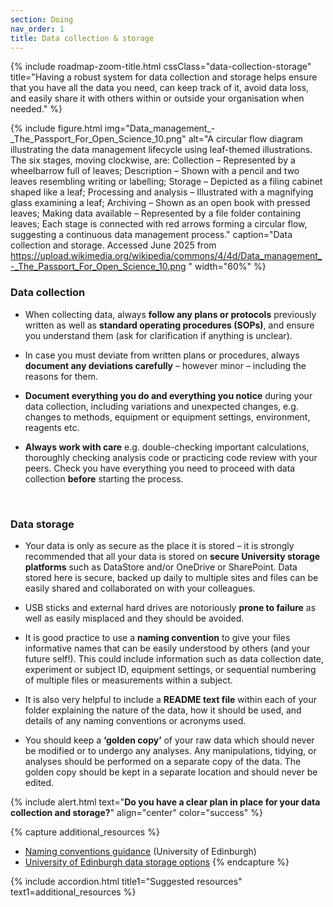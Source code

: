 ```yaml
---
section: Doing
nav_order: 1
title: Data collection & storage
---
```


{% include roadmap-zoom-title.html cssClass="data-collection-storage" title="Having a robust system for data collection and storage helps ensure that you have all the data you need, can keep track of it, avoid data loss, and easily share it with others within or outside your organisation when needed." %}

{% include figure.html img="Data_management_-_The_Passport_For_Open_Science_10.png" alt="A circular flow diagram illustrating the data management lifecycle using leaf-themed illustrations. The six stages, moving clockwise, are: Collection – Represented by a wheelbarrow full of leaves; Description – Shown with a pencil and two leaves resembling writing or labelling; Storage – Depicted as a filing cabinet shaped like a leaf; Processing and analysis – Illustrated with a magnifying glass examining a leaf; Archiving – Shown as an open book with pressed leaves; Making data available – Represented by a file folder containing leaves; Each stage is connected with red arrows forming a circular flow, suggesting a continuous data management process." caption="Data collection and storage. Accessed June 2025 from https://upload.wikimedia.org/wikipedia/commons/4/4d/Data_management_-_The_Passport_For_Open_Science_10.png
" width="60%" %}

### Data collection

  - When collecting data, always **follow any plans or protocols** previously written as well as **standard operating procedures (SOPs)**, and ensure you understand them (ask for clarification if anything is unclear). 

  - In case you must deviate from written plans or procedures, always **document any deviations carefully** – however minor – including the reasons for them. 

  - **Document everything you do and everything you notice** during your data collection, including variations and unexpected changes, e.g. changes to methods, equipment or equipment settings, environment, reagents etc. 

  - **Always work with care** e.g. double-checking important calculations, thoroughly checking analysis code or practicing code review with your peers. Check you have everything you need to proceed with data collection **before** starting the process. 

  


### Data storage

  - Your data is only as secure as the place it is stored – it is strongly recommended that all your data is stored on **secure University storage platforms** such as DataStore and/or OneDrive or SharePoint. Data stored here is secure, backed up daily to multiple sites and files can be easily shared and collaborated on with your colleagues.  

  - USB sticks and external hard drives are notoriously **prone to failure** as well as easily misplaced and they should be avoided. 

  - It is good practice to use a **naming convention** to give your files informative names that can be easily understood by others (and your future self!). This could include information such as data collection date, experiment or subject ID, equipment settings, or sequential numbering of multiple files or measurements within a subject. 

  - It is also very helpful to include a **README text file** within each of your folder explaining the nature of the data, how it should be used, and details of any naming conventions or acronyms used. 

  - You should keep a **‘golden copy’** of your raw data which should never be modified or to undergo any analyses. Any manipulations, tidying, or analyses should be performed on a separate copy of the data. The golden copy should be kept in a separate location and should never be edited.  


{% include alert.html text="**Do you have a clear plan in place for your data collection and storage?**" align="center" color="success" %}

{% capture additional_resources %}
- [Naming conventions guidance](https://data-protection.ed.ac.uk/records-management/practical-guidance/naming-conventions) (University of Edinburgh)
- [University of Edinburgh data storage options](https://edwebcontent.ed.ac.uk/sites/default/files/atoms/files/quick_guide_3_-_data_storage_options_v1.4.pdf)
{% endcapture %}

{% include accordion.html title1="Suggested resources" text1=additional_resources %}

